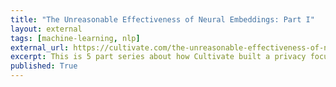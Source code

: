 ```yaml
---
title: "The Unreasonable Effectiveness of Neural Embeddings: Part I"
layout: external
tags: [machine-learning, nlp]
external_url: https://cultivate.com/the-unreasonable-effectiveness-of-neural-embeddings-at-cultivate/ 
excerpt: This is 5 part series about how Cultivate built a privacy focused but flexible NLP system. 
published: True
---
```

